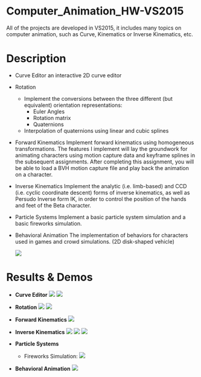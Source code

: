 # Computer_Animation_HW-VS2015
All of the projects are developed in VS2015, it includes many topics on computer animation, such as Curve, Kinematics or Inverse Kinematics, etc.

# Description
* Curve Editor
  an interactive 2D curve editor
* Rotation
  * Implement the conversions between the three different (but equivalent) orientation representations:
    * Euler Angles
    * Rotation matrix
    * Quaternions
  * Interpolation of quaternions using linear and cubic splines
* Forward Kinematics
  Implement forward kinematics using homogeneous transformations. The features I implement will lay the groundwork for animating characters using motion capture data and keyframe splines in the subsequent assignments. After completing this assignment, you will be able to load a BVH motion capture file and play back the animation on a character.
* Inverse Kinematics
  Implement the analytic (i.e. limb-based) and CCD (i.e. cyclic coordinate descent) forms of inverse kinematics, as well as Persudo Inverse form IK, in order to control the position of the hands and feet of the Beta character.
* Particle Systems
  Implement a basic particle system simulation and a basic fireworks simulation.
* Behavioral Animation
  The implementation of behaviors for characters used in games and crowd simulations. (2D disk-shaped vehicle)
  
  ![](screenshots/ss10.PNG)
# Results & Demos
* **Curve Editor**
  ![](screenshots/ss02.PNG)
  ![](screenshots/ss03.PNG)

* **Rotation**
  ![](screenshots/ss04.PNG)
  ![](screenshots/ss05.PNG)

* **Forward Kinematics**
  [![](screenshots/ss11.PNG)](https://youtu.be/95jWiHhXON4)
  
* **Inverse Kinematics**
  ![](screenshots/ss06.PNG)
  ![](screenshots/ss07.PNG)
  ![](screenshots/ss08.PNG)

* **Particle Systems**
  * Fireworks Simulation:
  ![](screenshots/ss09.PNG)

* **Behavioral Animation**
  [![](screenshots/ss12.PNG)](https://youtu.be/c14euppFaDA)
  

    

